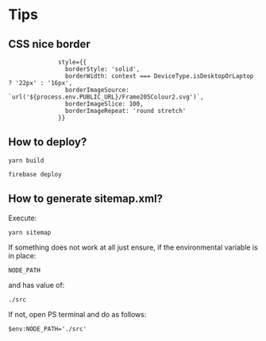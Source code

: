 # Tips
## CSS nice border
```
              style={{
                borderStyle: 'solid',
                borderWidth: context === DeviceType.isDesktopOrLaptop ? '22px' : '16px',
                borderImageSource: `url('${process.env.PUBLIC_URL}/Frame205Colour2.svg')`,
                borderImageSlice: 100,
                borderImageRepeat: 'round stretch'
              }}
```
## How to deploy?
```
yarn build

firebase deploy
```

## How to generate sitemap.xml?
Execute:
```
yarn sitemap
```
If something does not work at all just ensure, if the environmental variable is in place:
```
NODE_PATH
```
and has value of:
```
./src
```
If not, open PS terminal and do as follows:
```
$env:NODE_PATH='./src'
```